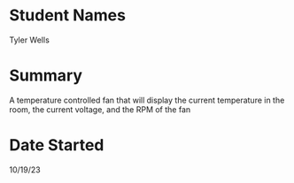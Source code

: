 # Student Names 
Tyler Wells

# Summary
A temperature controlled fan that will display the current temperature in the room, the current voltage, and the RPM of the fan 

# Date Started
10/19/23
